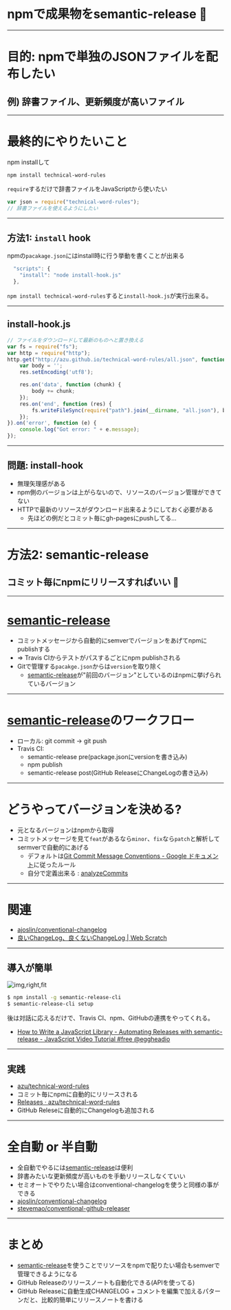# npmで成果物をsemantic-release :rocket:

-----

# 目的: npmで単独のJSONファイルを配布したい

## 例) 辞書ファイル、更新頻度が高いファイル

-----

# 最終的にやりたいこと

npm installして

```
npm install technical-word-rules
```

`require`するだけで辞書ファイルをJavaScriptから使いたい

```js
var json = require("technical-word-rules");
// 辞書ファイルを使えるようにしたい
```

----

## 方法1: `install` hook

npmの`pacakage.json`にはinstall時に行う挙動を書くことが出来る

```js
  "scripts": {
    "install": "node install-hook.js"
  },
```


`npm install technical-word-rules`すると`install-hook.js`が実行出来る。


-----

## install-hook.js

```js
// ファイルをダウンロードして最新のものへと置き換える
var fs = require("fs");
var http = require("http");
http.get("http://azu.github.io/technical-word-rules/all.json", function (res) {
    var body = '';
    res.setEncoding('utf8');

    res.on('data', function (chunk) {
        body += chunk;
    });
    res.on('end', function (res) {
        fs.writeFileSync(require("path").join(__dirname, "all.json"), body, "utf-8");
    });
}).on('error', function (e) {
    console.log("Got error: " + e.message);
});
```


----

## 問題: install-hook

- 無理矢理感がある
- npm側のバージョンは上がらないので、リソースのバージョン管理ができてない
- HTTPで最新のリソースがダウンロード出来るようにしておく必要がある
	- 先ほどの例だとコミット毎にgh-pagesにpushしてる…


-----

# 方法2: semantic-release

## コミット毎にnpmにリリースすればいい :rocket:

-----

# [semantic-release](https://github.com/semantic-release/semantic-release "semantic-release")

- コミットメッセージから自動的にsemverでバージョンをあげてnpmにpublishする
- => Travis CIからテストがパスするごとにnpm publishされる
- Gitで管理する`pacakge.json`からは`version`を取り除く
	- [semantic-release](https://github.com/semantic-release/semantic-release "semantic-release")が"前回のバージョン"としているのはnpmに挙げられているバージョン

-----

# [semantic-release](https://github.com/semantic-release/semantic-release "semantic-release")のワークフロー

- ローカル: git commit -> git push
- Travis CI:
	- semantic-release pre(package.jsonにversionを書き込み)
	- npm publish
	- semantic-release post(GitHub ReleaseにChangeLogの書き込み)


-----

# どうやってバージョンを決める?


- 元となるバージョンはnpmから取得
- コミットメッセージを見て`feat`があるなら`minor`、`fix`なら`patch`と解析してsermverで自動的にあげる
	- デフォルトは[Git Commit Message Conventions - Google ドキュメント](https://docs.google.com/document/d/1QrDFcIiPjSLDn3EL15IJygNPiHORgU1_OOAqWjiDU5Y/edit#heading=h.uyo6cb12dt6w "Git Commit Message Conventions - Google ドキュメント")に従ったルール
	- 自分で定義出来る : [analyzeCommits](https://github.com/semantic-release/semantic-release#analyzecommits "analyzeCommits")

------

# 関連

- [ajoslin/conventional-changelog](https://github.com/ajoslin/conventional-changelog "ajoslin/conventional-changelog")
- [良いChangeLog、良くないChangeLog | Web Scratch](http://efcl.info/2015/06/18/good-changelog/ "良いChangeLog、良くないChangeLog | Web Scratch")


-----

## 導入が簡単

![img,right,fit](https://monosnap.com/file/MJZOSoWmONPf7qgUxmZC0abWf6wHcU.png)

```sh
$ npm install -g semantic-release-cli
$ semantic-release-cli setup
```

後は対話に応えるだけで、Travis CI、npm、GitHubの連携をやってくれる。

- [How to Write a JavaScript Library - Automating Releases with semantic-release - JavaScript Video Tutorial #free @eggheadio](https://egghead.io/lessons/javascript-how-to-write-a-javascript-library-automating-releases-with-semantic-release "How to Write a JavaScript Library - Automating Releases with semantic-release - JavaScript Video Tutorial #free @eggheadio")


-----

## 実践

- [azu/technical-word-rules](https://github.com/azu/technical-word-rules "azu/technical-word-rules")
- コミット毎にnpmに自動的にリリースされる
- [Releases · azu/technical-word-rules](https://github.com/azu/technical-word-rules/releases "Releases · azu/technical-word-rules")
- GitHub Releseに自動的にChangelogも追加される


-----

# 全自動 or 半自動


- 全自動でやるには[semantic-release](https://github.com/semantic-release/semantic-release "semantic-release")は便利
- 辞書みたいな更新頻度が高いものを手動リリースしなくていい
- セミオートでやりたい場合はconventional-changelogを使うと同様の事ができる
- [ajoslin/conventional-changelog](https://github.com/ajoslin/conventional-changelog)
- [stevemao/conventional-github-releaser](https://github.com/stevemao/conventional-github-releaser)


-----

# まとめ

- [semantic-release](https://github.com/semantic-release/semantic-release "semantic-release")を使うことでリソースをnpmで配りたい場合もsemverで管理できるようになる
- GitHub Releaseのリリースノートも自動化できる(APIを使ってる)
- GitHub Releaseに自動生成CHANGELOG + コメントを編集で加えるパターンだと、比較的簡単にリリースノートを書ける